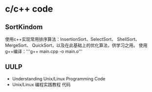 # c/c++ code
## SortKindom
使用c++实现常用排序算法：InsertionSort、SelectSort、 ShellSort、 MergeSort、 QuickSort，以及在此基础上的优化算法，供学习之用。
使用g++编译：'''g++ main.cpp -o main.o'''
## UULP
- Understanding Unix/Linux Programming Code
- Unix/Linux 编程实践教程 代码
